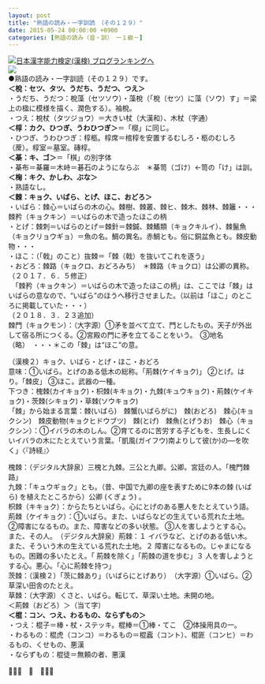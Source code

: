 ```yaml
---
layout: post
title: "熟語の読み・一字訓読　（その１２９）"
date: 2015-05-24 00:00:00 +0900
categories: [熟語の読み（音・訓）　ー１級－]
---
```


[![](/syuusyuu9701/assets/images/熟語の読み・一字訓読-（その１２９）-br_c_3028_1.gif)](http://blog.with2.net/link.php?1659096:3028 "日本漢字能力検定(漢検) ブログランキングへ")[日本漢字能力検定(漢検) ブログランキングへ](http://blog.with2.net/link.php?1659096:3028)  
![](/syuusyuu9701/assets/images/熟語の読み・一字訓読-（その１２９）-1b73d11455debd81a08cc33850997e44.jpg)  
●熟語の読み・一字訓読（その１２９）です。  
**＜梲：セツ、タツ、うだち、うだつ、つえ＞**  
・うだち、うだつ：梲藻（セツソウ）・藻梲（「梲（セツ）に藻（ソウ）す」＝梁上の楹に模様を描く、潤色する）。袖梲。  
・つえ：梲杖（タツジョウ）＝大きい杖（大漢和）、木杖（字通）  
**＜椁：カク、ひつぎ、うわひつぎ＞**＝「槨」に同じ。  
・ひつぎ、うわひつぎ：椁柩。椁席＝棺椁を安置するむしろ・柩のむしろ（蓆）。椁室＝墓室。磚椁。  
**＜棊：キ、ゴ＞**＝「棋」の別字体  
・棊布＝棊羅＝木峙＝碁石のようにならぶ　＊棊笥（ゴけ）←笥の「け」は訓。  
**＜椈：キク、かしわ、ぶな＞**  
・熟語なし。  
**＜棘：キョク、いばら、とげ、ほこ、おどろ＞**  
・いばら：棘心＝いばらの木の心。棘樹、棘叢、棘ヒ、棘木、棘林、棘籬・・・棘矜（キョクキン）＝いばらの木で造ったほこの柄  
・とげ：棘刺＝いばらのとげ＝棘針＝棘鍼、棘鰭類（キョクキルイ）、棘鬣魚（キョクリョウギョ）＝魚の名。鯛の異名。赤鯛とも。俗に銅盆魚とも。棘皮動物・・・  
・ほこ：（「戟」のこと）抜棘＝「棘（戟）を抜いてこれを逐う」  
・おどろ：棘路（キョクロ、おどろみち）　＊棘路（キョクロ）は公卿の異称。  
（２０１７．６．５修正）  
　「棘矜（キョクキン）＝いばらの木で造ったほこの柄」は、ここでは「棘」はいばらの意なので、“いばら”のほうへ移行させました。（以前は「ほこ」のところに掲載していた・・・）  
（２０１８．３．２３追加）  
棘門（キョクモン）：（大字源）①矛を並べて立て、門としたもの。天子が外出して宿る所につくる。②宮殿の門に矛を立てることをいう。　③地名（略）　・・・＊この「棘」は“ほこ”の意。  
  
（漢検２）キョク、いばら・とげ・ほこ・おどろ  
意味：①いばら。とげのある低木の総称。「荊棘(ケイキョク)」 ②とげ。はり。「棘皮」 ③ほこ。武器の一種。  
下つき：槐棘(カイキョク)・枳棘(キキョク)・九棘(キュウキョク)・荊棘(ケイキョク)・茨棘(シキョク)・草棘(ソウキョク)  
「棘」から始まる言葉：棘(いばら)　棘蟹(いばらがに)　棘(おどろ)　棘心(キョクシン)　棘皮動物(キョクヒドウブツ)　棘(とげ)　棘魚(とげうお)　棘心（キョクシン）：①イバラの木のしん。②育てるのに苦労する子どもを、生長しにくいイバラの木にたとえていう言葉。「凱風(ガイフウ)南よりして彼(か)の―を吹く」〈『詩経』〉  
  
槐棘：（デジタル大辞泉）三槐と九棘。三公と九卿。公卿。宮廷の人。「槐門棘路」  
九棘：「キュウギョク」とも。（昔、中国で九卿の座を表すために9本の棘 (いばら) を植えたところから）公卿 (くぎょう) 。  
枳棘（キキョク）：からたちといばら。心にとげのある悪人をたとえていう語。  
荊棘（ケイキョク）：①いばら。また、いばらなどの生えている荒れた土地。 ②障害になるもの。また、障害などの多い状態。 ③人を害しようとする心。また、その人。　（デジタル大辞泉）荊棘：１ イバラなど、とげのある低い木。また、そういう木の生えている荒れた土地。２ 障害になるもの。じゃまになるもの。困難の多いたとえ。「 荊棘を除く」「荊棘の道を歩む」３ 人を害しようとする心。悪心。「心に荊棘を持つ」  
茨棘：（漢検２）「茨に棘あり」（いばらにとげあり）　（大字源）①いばら。②草深い田舎のたとえ。  
草棘：（大字源）くさと、いばら。転じて、草深い土地。未開の地。  
＜荊棘（おどろ）＞（当て字）  
**＜棍：コン、つえ、わるもの、ならずもの＞**  
・つえ：棍子＝棒・杖・ステッキ。棍棒＝①棒・てこ　②体操用具の一。  
・わるもの：棍虎（コンコ）＝わるもの＝棍蠧（コント）、棍匪（コンヒ）＝わるもの、くせもの、悪漢  
・ならずもの：棍徒＝無頼の者、悪漢  
  
👋👋👋　🐑　👋👋👋